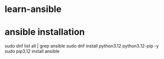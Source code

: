 # learn-ansible

# ansible installation
sudo dnf list all | grep ansible
sudo dnf install python3.12 python3.12-pip -y
sudo pip3.12 install ansible